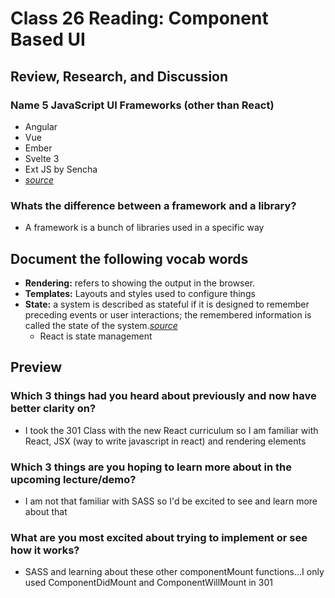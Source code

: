 # Class 26 Reading: Component Based UI

## Review, Research, and Discussion

### Name 5 JavaScript UI Frameworks (other than React)

- Angular
- Vue
- Ember
- Svelte 3
- Ext JS by Sencha
- *[source](https://www.sitepoint.com/javascript-ui-frameworks/)*

### Whats the difference between a framework and a library?

- A framework is a bunch of libraries used in a specific way

## Document the following vocab words

- **Rendering:** refers to showing the output in the browser.
- **Templates:** Layouts and styles used to configure things
- **State:** a system is described as stateful if it is designed to remember preceding events or user interactions; the remembered information is called the state of the system.*[source](https://en.wikipedia.org/wiki/State_(computer_science))*
  - React is state management

## Preview

### Which 3 things had you heard about previously and now have better clarity on?

- I took the 301 Class with the new React curriculum so I am familiar with React, JSX (way to write javascript in react) and rendering elements

### Which 3 things are you hoping to learn more about in the upcoming lecture/demo?

- I am not that familiar with SASS so I'd be excited to see and learn more about that

### What are you most excited about trying to implement or see how it works?

- SASS and learning about these other componentMount functions...I only used ComponentDidMount and ComponentWillMount in 301
